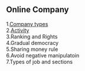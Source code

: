 ## Online Company

1.[Company types](OnlineCompany/CompanyTypes.md)
<br />
2.[Activity](OnlineCompany/Activity.md)
<br />
3.Ranking and Rights
<br />
4.Gradual democracy
<br />
5.Sharing money rule
<br />
6.Avoid negative manipulatoin
<br />
7.Types of job and sections
<br />
